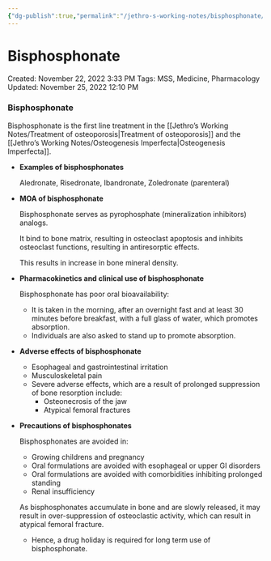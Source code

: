 ```yaml
---
{"dg-publish":true,"permalink":"/jethro-s-working-notes/bisphosphonate/","dgPassFrontmatter":true}
---
```



# Bisphosphonate

Created: November 22, 2022 3:33 PM
Tags: MSS, Medicine, Pharmacology
Updated: November 25, 2022 12:10 PM

### Bisphosphonate

Bisphosphonate is the first line treatment in the [[Jethro’s Working Notes/Treatment of osteoporosis\|Treatment of osteoporosis]] and the [[Jethro’s Working Notes/Osteogenesis Imperfecta\|Osteogenesis Imperfecta]].

- ******************************************************Examples of bisphosphonates******************************************************
    
    Aledronate, Risedronate, Ibandronate, Zoledronate (parenteral)
    
- ******************************************MOA of bisphosphonate******************************************
    
    Bisphosphonate serves as pyrophosphate (mineralization inhibitors) analogs.
    
    It bind to bone matrix, resulting in osteoclast apoptosis and inhibits osteoclast functions, resulting in antiresorptic effects.
    
    This results in increase in bone mineral density.
    
- ********************Pharmacokinetics and clinical use of bisphosphonate********************
    
    Bisphosphonate has poor oral bioavailability:
    
    - It is taken in the morning, after an overnight fast and at least 30 minutes before breakfast, with a full glass of water, which promotes absorption.
    - Individuals are also asked to stand up to promote absorption.
- ******************************************************************Adverse effects of bisphosphonate******************************************************************
    - Esophageal and gastrointestinal irritation
    - Musculoskeletal pain
    - Severe adverse effects, which are a result of prolonged suppression of bone resorption include:
        - Osteonecrosis of the jaw
        - Atypical femoral fractures
- ************************************************************Precautions of bisphosphonates************************************************************
    
    Bisphosphonates are avoided in:
    
    - Growing childrens and pregnancy
    - Oral formulations are avoided with esophageal or upper GI disorders
    - Oral formulations are avoided with comorbidities inhibiting prolonged standing
    - Renal insufficiency
    
    As bisphosphonates accumulate in bone and are slowly released, it may result in over-suppression of osteoclastic activity, which can result in atypical femoral fracture.
    
    - Hence, a drug holiday is required for long term use of bisphosphonate.